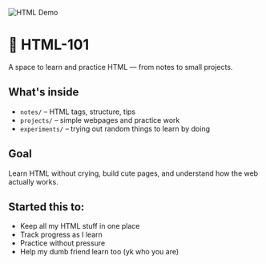 ![HTML Demo](https://miro.medium.com/v2/resize:fit:1358/1*XhtW5as7bj2r0ocPLGg93g.png)

# 🧵 HTML-101
A space to learn and practice HTML — from notes to small projects.

## What's inside
- `notes/` – HTML tags, structure, tips
- `projects/` – simple webpages and practice work
- `experiments/` – trying out random things to learn by doing

## Goal
Learn HTML without crying, build cute pages, and understand how the web actually works.

##  Started this to:
- Keep all my HTML stuff in one place
- Track progress as I learn
- Practice without pressure
- Help my dumb friend learn too (yk who you are)  
